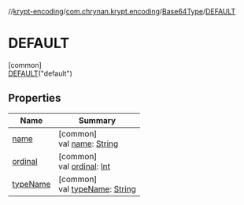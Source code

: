 //[krypt-encoding](../../../../index.md)/[com.chrynan.krypt.encoding](../../index.md)/[Base64Type](../index.md)/[DEFAULT](index.md)

# DEFAULT

[common]\
[DEFAULT](index.md)("default")

## Properties

| Name | Summary |
|---|---|
| [name](index.md#-372974862%2FProperties%2F-495624252) | [common]<br>val [name](index.md#-372974862%2FProperties%2F-495624252): [String](https://kotlinlang.org/api/latest/jvm/stdlib/kotlin/-string/index.html) |
| [ordinal](index.md#-739389684%2FProperties%2F-495624252) | [common]<br>val [ordinal](index.md#-739389684%2FProperties%2F-495624252): [Int](https://kotlinlang.org/api/latest/jvm/stdlib/kotlin/-int/index.html) |
| [typeName](../type-name.md) | [common]<br>val [typeName](../type-name.md): [String](https://kotlinlang.org/api/latest/jvm/stdlib/kotlin/-string/index.html) |
